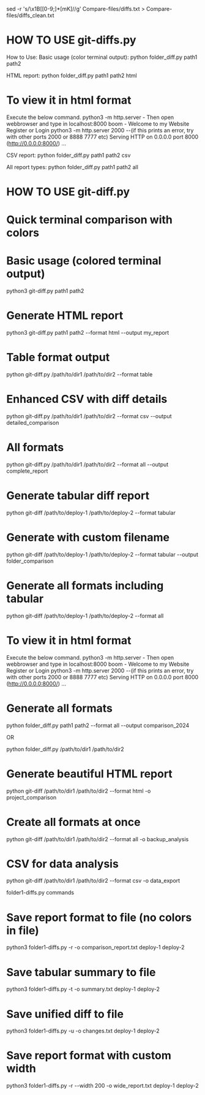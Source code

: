 sed -r 's/\x1B\[[0-9;]*[mK]//g' Compare-files/diffs.txt > Compare-files/diffs_clean.txt


# HOW TO USE git-diffs.py
How to Use:
Basic usage (color terminal output):
python folder_diff.py path1 path2

HTML report:
python folder_diff.py path1 path2 html

# To view it in html format
Execute the below command.
python3 -m http.server - Then open webbrowser and type in localhost:8000 boom - Welcome to my Website Register or Login
python3 -m http.server 2000  --(if this prints an error, try with other ports 2000 or 8888 7777 etc)
Serving HTTP on 0.0.0.0 port 8000 (http://0.0.0.0:8000/) ...


CSV report:
python folder_diff.py path1 path2 csv

All report types:
python folder_diff.py path1 path2 all



# HOW TO USE git-diff.py 
# Quick terminal comparison with colors
# Basic usage (colored terminal output)
python3 git-diff.py path1 path2

# Generate HTML report
python3 git-diff.py path1 path2 --format html --output my_report


# Table format output
python git-diff.py /path/to/dir1 /path/to/dir2 --format table

# Enhanced CSV with diff details
python git-diff.py /path/to/dir1 /path/to/dir2 --format csv --output detailed_comparison

# All formats
python git-diff.py /path/to/dir1 /path/to/dir2 --format all --output complete_report

# Generate tabular diff report
python git-diff /path/to/deploy-1 /path/to/deploy-2 --format tabular

# Generate with custom filename
python git-diff /path/to/deploy-1 /path/to/deploy-2 --format tabular --output folder_comparison

# Generate all formats including tabular
python git-diff /path/to/deploy-1 /path/to/deploy-2 --format all

# To view it in html format
Execute the below command.
python3 -m http.server - Then open webbrowser and type in localhost:8000 boom - Welcome to my Website Register or Login
python3 -m http.server 2000  --(if this prints an error, try with other ports 2000 or 8888 7777 etc)
Serving HTTP on 0.0.0.0 port 8000 (http://0.0.0.0:8000/) ...


# Generate all formats
python folder_diff.py path1 path2 --format all --output comparison_2024

OR


python folder_diff.py /path/to/dir1 /path/to/dir2

# Generate beautiful HTML report
python git-diff /path/to/dir1 /path/to/dir2 --format html -o project_comparison

# Create all formats at once
python git-diff /path/to/dir1 /path/to/dir2 --format all -o backup_analysis

# CSV for data analysis
python git-diff /path/to/dir1 /path/to/dir2 --format csv -o data_export




folder1-diffs.py commands
# Save report format to file (no colors in file)
python3 folder1-diffs.py -r -o comparison_report.txt deploy-1 deploy-2

# Save tabular summary to file
python3 folder1-diffs.py -t -o summary.txt deploy-1 deploy-2

# Save unified diff to file
python3 folder1-diffs.py -u -o changes.txt deploy-1 deploy-2

# Save report format with custom width
python3 folder1-diffs.py -r --width 200 -o wide_report.txt deploy-1 deploy-2
